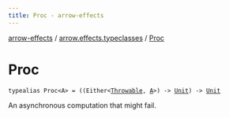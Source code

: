 ```yaml
---
title: Proc - arrow-effects
---
```


[arrow-effects](../index.html) / [arrow.effects.typeclasses](index.html) / [Proc](./-proc.html)

# Proc

`typealias Proc<A> = ((Either<`[`Throwable`](https://kotlinlang.org/api/latest/jvm/stdlib/kotlin/-throwable/index.html)`, `[`A`](-proc.html#A)`>) -> `[`Unit`](https://kotlinlang.org/api/latest/jvm/stdlib/kotlin/-unit/index.html)`) -> `[`Unit`](https://kotlinlang.org/api/latest/jvm/stdlib/kotlin/-unit/index.html)

An asynchronous computation that might fail.

